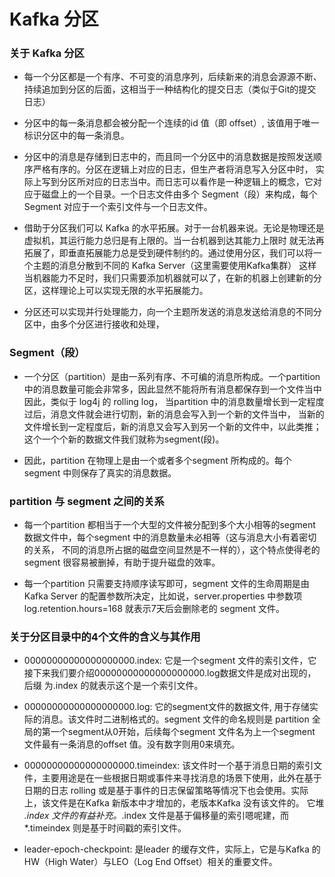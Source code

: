 # Kafka 分区

### 关于 Kafka 分区
* 每一个分区都是一个有序、不可变的消息序列，后续新来的消息会源源不断、持续追加到分区的后面，这相当于一种结构化的提交日志（类似于Git的提交日志）

* 分区中的每一条消息都会被分配一个连续的id 值（即 offset）, 该值用于唯一标识分区中的每一条消息。

* 分区中的消息是存储到日志中的，而且同一个分区中的消息数据是按照发送顺序严格有序的。分区在逻辑上对应的日志，但生产者将消息写入分区中时，
实际上写到分区所对应的日志当中。而日志可以看作是一种逻辑上的概念，它对应于磁盘上的一个目录。一个日志文件由多个 Segment（段）来构成，每个
Segment 对应于一个索引文件与一个日志文件。

* 借助于分区我们可以 Kafka 的水平拓展。对于一台机器来说。无论是物理还是虚拟机，其运行能力总归是有上限的。当一台机器到达其能力上限时
就无法再拓展了，即垂直拓展能力总是受到硬件制约的。通过使用分区，我们可以将一个主题的消息分散到不同的 Kafka  Server（这里需要使用Kafka集群）
这样当机器能力不足时，我们只需要添加机器就可以了，在新的机器上创建新的分区，这样理论上可以实现无限的水平拓展能力。

* 分区还可以实现并行处理能力，向一个主题所发送的消息发送给消息的不同分区中，由多个分区进行接收和处理，

### Segment（段）
* 一个分区（partition）是由一系列有序、不可编的消息所构成。一个partition 中的消息数量可能会非常多，因此显然不能将所有消息都保存到一个文件当中
因此，类似于 log4j 的 rolling log， 当partition 中的消息数量增长到一定程度过后，消息文件就会进行切割，新的消息会写入到一个新的文件当中，
当新的文件增长到一定程度后，新的消息又会写入到另一个新的文件中，以此类推；这个一个个新的数据文件我们就称为segment(段)。

* 因此，partition 在物理上是由一个或者多个segment 所构成的。每个segment 中则保存了真实的消息数据。

### partition 与 segment 之间的关系
* 每一个partition 都相当于一个大型的文件被分配到多个大小相等的segment 数据文件中，每个segment 中的消息数量未必相等（这与消息大小有着密切的关系，
不同的消息所占据的磁盘空间显然是不一样的），这个特点使得老的 segment 很容易被删掉，有助于提升磁盘的效率。

* 每一个partition 只需要支持顺序读写即可，segment 文件的生命周期是由 Kafka Server 的配置参数所决定，比如说，server.properties 中参数项
log.retention.hours=168 就表示7天后会删除老的 segment 文件。

### 关于分区目录中的4个文件的含义与其作用
* 00000000000000000000.index: 它是一个segment 文件的索引文件，它接下来我们要介绍00000000000000000000.log数据文件是成对出现的，后缀
为.index 的就表示这个是一个索引文件。

* 00000000000000000000.log: 它的segment文件的数据文件, 用于存储实际的消息。该文件时二进制格式的。segment 文件的命名规则是 partition 
全局的第一个segment从0开始，后续每个segment 文件名为上一个segment 文件最有一条消息的offset 值。没有数字则用0来填充。

* 00000000000000000000.timeindex: 该文件时一个基于消息日期的索引文件，主要用途是在一些根据日期或事件来寻找消息的场景下使用，此外在基于
日期的日志 rolling 或是基于事件的日志保留策略等情况下也会使用。实际上，该文件是在Kafka 新版本中才增加的，老版本Kafka 没有该文件的。
它堆 *.index 文件的有益补充。*.index 文件是基于偏移量的索引嗯呢建，而*.timeindex 则是基于时间戳的索引文件。

* leader-epoch-checkpoint: 是leader 的缓存文件，实际上，它是与Kafka 的HW（High Water）与LEO（Log End Offset）相关的重要文件。 